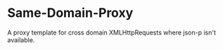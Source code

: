 Same-Domain-Proxy
=================

A proxy template for cross domain XMLHttpRequests where json-p isn't available.